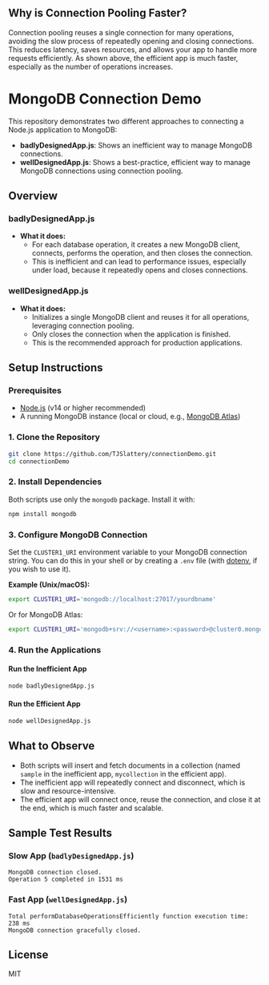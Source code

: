## Why is Connection Pooling Faster?

Connection pooling reuses a single connection for many operations, avoiding the slow process of repeatedly opening and closing connections. This reduces latency, saves resources, and allows your app to handle more requests efficiently. As shown above, the efficient app is much faster, especially as the number of operations increases.
# MongoDB Connection Demo

This repository demonstrates two different approaches to connecting a Node.js application to MongoDB:

- **badlyDesignedApp.js**: Shows an inefficient way to manage MongoDB connections.
- **wellDesignedApp.js**: Shows a best-practice, efficient way to manage MongoDB connections using connection pooling.

## Overview

### badlyDesignedApp.js
- **What it does:**
  - For each database operation, it creates a new MongoDB client, connects, performs the operation, and then closes the connection.
  - This is inefficient and can lead to performance issues, especially under load, because it repeatedly opens and closes connections.

### wellDesignedApp.js
- **What it does:**
  - Initializes a single MongoDB client and reuses it for all operations, leveraging connection pooling.
  - Only closes the connection when the application is finished.
  - This is the recommended approach for production applications.

## Setup Instructions

### Prerequisites
- [Node.js](https://nodejs.org/) (v14 or higher recommended)
- A running MongoDB instance (local or cloud, e.g., [MongoDB Atlas](https://www.mongodb.com/cloud/atlas))

### 1. Clone the Repository
```sh
git clone https://github.com/TJSlattery/connectionDemo.git
cd connectionDemo
```

### 2. Install Dependencies
Both scripts use only the `mongodb` package. Install it with:
```sh
npm install mongodb
```

### 3. Configure MongoDB Connection
Set the `CLUSTER1_URI` environment variable to your MongoDB connection string. You can do this in your shell or by creating a `.env` file (with [dotenv](https://www.npmjs.com/package/dotenv), if you wish to use it).

**Example (Unix/macOS):**
```sh
export CLUSTER1_URI='mongodb://localhost:27017/yourdbname'
```
Or for MongoDB Atlas:
```sh
export CLUSTER1_URI='mongodb+srv://<username>:<password>@cluster0.mongodb.net/yourdbname?retryWrites=true&w=majority'
```

### 4. Run the Applications

#### Run the Inefficient App
```sh
node badlyDesignedApp.js
```

#### Run the Efficient App
```sh
node wellDesignedApp.js
```


## What to Observe
- Both scripts will insert and fetch documents in a collection (named `sample` in the inefficient app, `mycollection` in the efficient app).
- The inefficient app will repeatedly connect and disconnect, which is slow and resource-intensive.
- The efficient app will connect once, reuse the connection, and close it at the end, which is much faster and scalable.




## Sample Test Results

### Slow App (`badlyDesignedApp.js`)
```
MongoDB connection closed.
Operation 5 completed in 1531 ms
```

### Fast App (`wellDesignedApp.js`)
```
Total performDatabaseOperationsEfficiently function execution time: 238 ms
MongoDB connection gracefully closed.
```

## License
MIT
